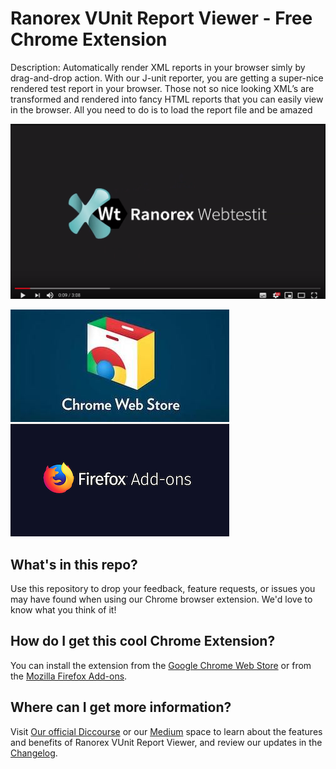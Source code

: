 # Ranorex VUnit Report Viewer - Free Chrome Extension

Description:
Automatically render XML reports in your browser simly by drag-and-drop action. With our J-unit reporter, you are getting a super-nice rendered test report in your browser. Those not so nice looking XML’s are transformed and rendered into fancy HTML reports that you can easily view in the browser. All you need to do is to load the report file and be amazed

[![Ranorex Selocity Chrome Extension Intro Video](./video-overlay.png)](https://www.youtube.com/watch?v=dHeS7MW1T4U)


[![Download the free Ranorex Extension for Google Chrome](./chrome.png)](https://chrome.google.com/webstore/) &nbsp; &nbsp; &nbsp; &nbsp; &nbsp; [![Download the free Ranorex Extension for Mozzila Firefox](./firefox.png)](https://addons.mozilla.org/en-US/firefox/)
 

## What's in this repo?

Use this repository to drop your feedback, feature requests, or issues you may have found when using our Chrome browser extension. We'd love to know what you think of it!


## How do I get this cool Chrome Extension?

You can install the extension from the [Google Chrome Web Store](https://chrome.google.com/webstore/) or from the [Mozilla Firefox Add-ons](https://addons.mozilla.org/en-US/firefox/).

## Where can I get more information?

Visit [Our official Diccourse](https://discourse.webtestit.com/t/rx-vunit-report-viewer/1386) or our [Medium](https://medium.com/ranorex-webtestit) space to learn about the features and benefits of Ranorex VUnit Report Viewer, and review our updates in the [Changelog](CHANGELOG.md).
